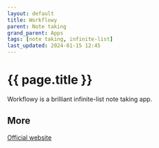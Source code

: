```yaml
---
layout: default
title: Workflowy
parent: Note taking
grand_parent: Apps
tags: [note taking, infinite-list]
last_updated: 2024-01-15 12:45
---
```


# {{ page.title }}

Workflowy is a brilliant infinite-list note taking app.


## More

[Official website](https://workflowy.com)
